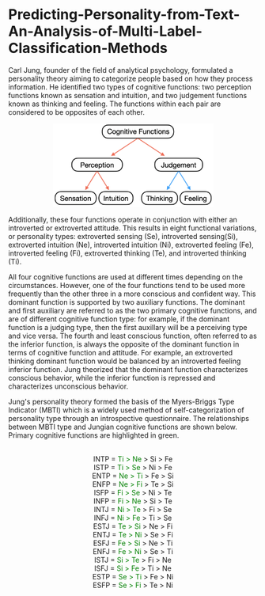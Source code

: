 # Predicting-Personality-from-Text-An-Analysis-of-Multi-Label-Classification-Methods

Carl Jung, founder of the field of analytical psychology, formulated a personality theory aiming to categorize people based on how they process information. He identified two types of cognitive functions: two perception functions known as sensation and intuition, and two judgement functions known as thinking and feeling. The functions within each pair are considered to be opposites of each other. 

<p align="center">
  <img src="cognitive_functions_diagram.png"  alt="drawing" width="325"/>
</p>

Additionally, these four functions operate in conjunction with either an introverted or extroverted attitude. This results in eight functional variations, or personality types: extroverted sensing (Se), introverted sensing(Si), extroverted intuition (Ne), introverted intuition (Ni), extroverted feeling (Fe), introverted feeling (Fi), extroverted thinking (Te), and introverted thinking (Ti). 

All four cognitive functions are used at different times depending on the circumstances. However, one of the four functions tend to be used more frequently than the other three in a more conscious and confident way. This dominant function is supported by two auxiliary functions. The dominant and first auxiliary are referred to as the two primary cognitive functions, and are of different cognitive function type: for example, if the dominant function is a judging type, then the first auxillary will be a perceiving type and vice versa. The fourth and least conscious function, often referred to as the inferior function, is always the opposite of the dominant function in terms of cognitive function and attitude. For example, an extroverted thinking dominant function would be balanced by an introverted feeling inferior function. Jung theorized that the dominant function characterizes conscious behavior, while the inferior function is repressed and characterizes unconscious behavior.

Jung's personality theory formed the basis of the Myers-Briggs Type Indicator (MBTI) which is a widely used method of self-categorization of personality type through an introspective questionnaire. The relationships between MBTI type and Jungian cognitive functions are shown below. Primary cognitive functions are highlighted in green.

<br>
<center>INTP = <font color='green'>Ti > Ne</font> > Si > Fe <br></center>
<center>ISTP = <font color='green'>Ti > Se</font> > Ni > Fe <br></center>
<center>ENTP = <font color='green'>Ne > Ti</font> > Fe > Si <br></center>
<center>ENFP = <font color='green'>Ne > Fi</font> > Te > Si <br></center>
<center>ISFP = <font color='green'>Fi > Se</font> > Ni > Te <br></center>
<center>INFP = <font color='green'>Fi > Ne</font> > Si > Te <br></center>
<center>INTJ = <font color='green'>Ni > Te</font> > Fi > Se <br></center>
<center>INFJ = <font color='green'>Ni > Fe</font> > Ti > Se <br></center>
<center>ESTJ = <font color='green'>Te > Si</font> > Ne > Fi <br></center>
<center>ENTJ = <font color='green'>Te > Ni</font> > Se > Fi <br></center>
<center>ESFJ = <font color='green'>Fe > Si</font> > Ne > Ti <br></center>
<center>ENFJ = <font color='green'>Fe > Ni</font> > Se > Ti <br></center>
<center>ISTJ = <font color='green'>Si > Te</font> > Fi > Ne <br></center>
<center>ISFJ = <font color='green'>Si > Fe</font> > Ti > Ne <br></center>
<center>ESTP = <font color='green'>Se > Ti</font> > Fe > Ni <br></center>
<center>ESFP = <font color='green'>Se > Fi</font> > Te > Ni <br></center>

